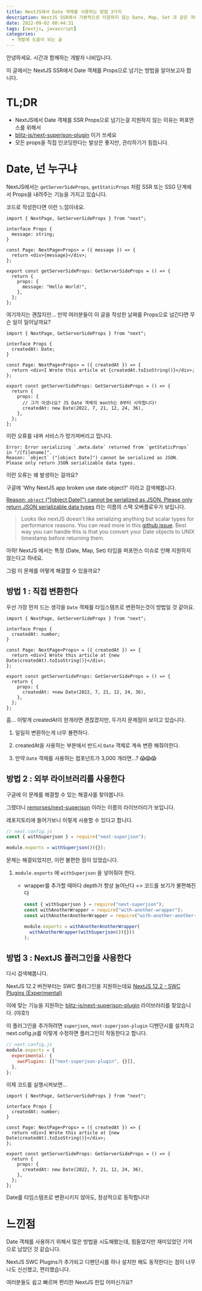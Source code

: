 ```yaml
---
title: NextJS에서 Date 객체를 사용하는 방법 3가지
description: NextJS SSR에서 기본적으로 지원하지 않는 Date, Map, Set 과 같은 객체를 사용하는 방법 3가지를 장/단점과 함께 정리했습니다.
date: 2022-09-02 00:44:31
tags: [nextjs, javascript]
categories:
  - 개발에 도움이 되는 글
---
```


안녕하세요. 시간과 함께하는 개발자 나비입니다.

이 글에서는 NextJS SSR에서 Date 객체를 Props으로 넘기는 방법을 알아보고자 합니다.

# TL;DR

- NextJS에서 Date 객체를 SSR Props으로 넘기는걸 지원하지 않는 이유는 퍼포먼스를 위해서
- [blitz-js/next-superjson-plugin](https://github.com/blitz-js/next-superjson-plugin) 이거 쓰세요
- 모든 props을 직접 인코딩한다는 발상은 좋지만, 관리하기가 힘듭니다.

# Date, 넌 누구냐

NextJS에서는 `getServerSideProps`, `getStaticProps` 처럼 SSR 또는 SSG 단계에서 Props을 내려주는 기능을 가지고 있습니다.

코드로 작성한다면 이런 느낌이네요.

```tsx
import { NextPage, GetServerSideProps } from "next";

interface Props {
  message: string;
}

const Page: NextPage<Props> = ({ message }) => {
  return <div>{message}</div>;
};

export const getServerSideProps: GetServerSideProps = () => {
  return {
    props: {
      message: "Hello World!",
    },
  };
};
```

여기까지는 괜찮지만... 만약 여러분들이 이 글을 작성한 날짜를 Props으로 넘긴다면 무슨 일이 일어날까요?

```tsx
import { NextPage, GetServerSideProps } from "next";

interface Props {
  createdAt: Date;
}

const Page: NextPage<Props> = ({ createdAt }) => {
  return <div>I Wrote this article at {createdAt.toIsoString()}</div>;
};

export const getServerSideProps: GetServerSideProps = () => {
  return {
    props: {
      // 그거 아셨나요? JS Date 객체의 month는 0부터 시작합니다!
      createdAt: new Date(2022, 7, 21, 12, 24, 36),
    },
  };
};
```

이런 오류를 내며 서비스가 망가져버리고 맙니다.

```text
Error: Error serializing `.meta.date` returned from `getStaticProps` in "/[filename]".
Reason: `object` ("[object Date]") cannot be serialized as JSON.
Please only return JSON serializable data types.
```

이런 오류는 왜 발생하는 걸까요?

구글에 'Why NextJS app broken use date object?' 이라고 검색해봅니다.

[Reason: `object` ("[object Date]") cannot be serialized as JSON. Please only return JSON serializable data types](https://stackoverflow.com/questions/70449092/reason-object-object-date-cannot-be-serialized-as-json-please-only-ret) 라는 이름의 스택 오버플로우가 보입니다.

> Looks like nextJS doesn't like serializing anything but scalar types for performance reasons.
> You can read more in this [github issue](https://github.com/vercel/next.js/issues/13209#issuecomment-633149650).
> Best way you can handle this is that you convert your Date objects to UNIX timestamp before returning them.

아하! NextJS 에서는 특정 (Date, Map, Set) 타입을 퍼포먼스 이슈로 인해 지원하지 않는다고 하네요.

그럼 이 문제를 어떻게 해결할 수 있을까요?

## 방법 1 : 직접 변환한다

우선 가장 먼저 드는 생각을 `Date` 객체를 타임스탬프로 변환하는것이 방법일 것 같아요.

```tsx
import { NextPage, GetServerSideProps } from "next";

interface Props {
  createdAt: number;
}

const Page: NextPage<Props> = ({ createdAt }) => {
  return <div>I Wrote this article at {new Date(createdAt).toIsoString()}</div>;
};

export const getServerSideProps: GetServerSideProps = () => {
  return {
    props: {
      createdAt: +new Date(2022, 7, 21, 12, 24, 36),
    },
  };
};
```

흠... 이렇게 createdAt이 한개라면 괜찮겠지만, 두가지 문제점이 보이고 있습니다.

1. 일일히 변환하는게 너무 불편하다.

2. createdAt을 사용하는 부분에서 반드시 `Date` 객체로 계속 변환 해줘야한다.

3. 만약 `Date` 객체를 사용하는 컴포넌트가 3,000 개라면...? 😱😱😱

## 방법 2 : 외부 라이브러리를 사용한다

구글에 이 문제를 해결할 수 있는 해결사를 찾아봅니다.

그랬더니 [remorses/next-superjson](https://github.com/remorses/next-superjson) 이라는 이름의 라이브러리가 보입니다.

레포지토리에 들어가보니 이렇게 사용할 수 있다고 합니다.

```javascript
// next.config.js
const { withSuperjson } = require("next-superjson");

module.exports = withSuperjson()({});
```

문제는 해결되었지만, 이런 불편한 점이 있었습니다.

1. `module.exports` 에 `withSuperjson` 을 넣어줘야 한다.

   - wrapper를 추가할 때마다 depth가 항상 늘어난다 => 코드를 보기가 불편해진다

     ```javascript
     const { withSuperjson } = require("next-superjson");
     const withAnotherWrapper = require("with-another-wrapper");
     const withAnotherAnotherWrapper = require("with-another-another-wrapper");

     module.exports = withAnotherAnotherWrapper(
       withAnotherWrapper(withSuperjson()({}))
     );
     ```

## 방법 3 : NextJS 플러그인을 사용한다

다시 검색해봅니다.

NextJS 12.2 버전부터는 SWC 플러그인을 지원하는데요 [NextJS 12.2 - SWC Plugins (Experimental)](https://nextjs.org/blog/next-12-2#swc-plugins-experimental)

이에 맞는 기능을 지원하는 [blitz-js/next-superjson-plugin](https://github.com/blitz-js/next-superjson-plugin) 라이브러리를 찾았습니다. (야호!)

이 플러그인을 추가하려면 `superjson`, `next-superjson-plugin` 디펜던시를 설치하고 next.cofig.js를 이렇게 수정하면 플러그인이 작동한다고 합니다.

```javascript
// next.config.js
module.exports = {
  experimental: {
    swcPlugins: [["next-superjson-plugin", {}]],
  },
};
```

이제 코드를 실행시켜보면...

```tsx
import { NextPage, GetServerSideProps } from "next";

interface Props {
  createdAt: number;
}

const Page: NextPage<Props> = ({ createdAt }) => {
  return <div>I Wrote this article at {new Date(createdAt).toIsoString()}</div>;
};

export const getServerSideProps: GetServerSideProps = () => {
  return {
    props: {
      createdAt: new Date(2022, 7, 21, 12, 24, 36),
    },
  };
};
```

Date를 타임스탬프로 변환시키지 않아도, 정상적으로 동작합니다!

# 느낀점

Date 객체를 사용하기 위해서 많은 방법을 시도해봤는데, 힘들었지만 재미있었던 기억으로 남았던 것 같습니다.

NextJS SWC Plugins가 추가되고 디펜던시를 하나 설치만 해도 동작한다는 점이 너무나도 신선했고, 편리했습니다.

여러분들도 쉽고 빠르며 편리한 NextJS 한입 어떠신가요?
